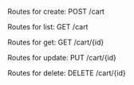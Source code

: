 Routes for create:
POST /cart

Routes for list:
GET /cart

Routes for get:
GET /cart/{id}

Routes for update:
PUT /cart/{id}

Routes for delete:
DELETE /cart/{id}
